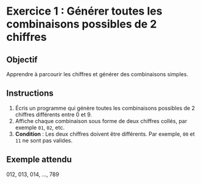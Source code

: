 # Exercice 1 : Générer toutes les combinaisons possibles de 2 chiffres

## Objectif
Apprendre à parcourir les chiffres et générer des combinaisons simples.

## Instructions
1. Écris un programme qui génère toutes les combinaisons possibles de 2 chiffres différents entre 0 et 9.
2. Affiche chaque combinaison sous forme de deux chiffres collés, par exemple `01`, `02`, etc.
3. **Condition** : Les deux chiffres doivent être différents. Par exemple, `00` et `11` ne sont pas valides.

## Exemple attendu

012, 013, 014, ..., 789
